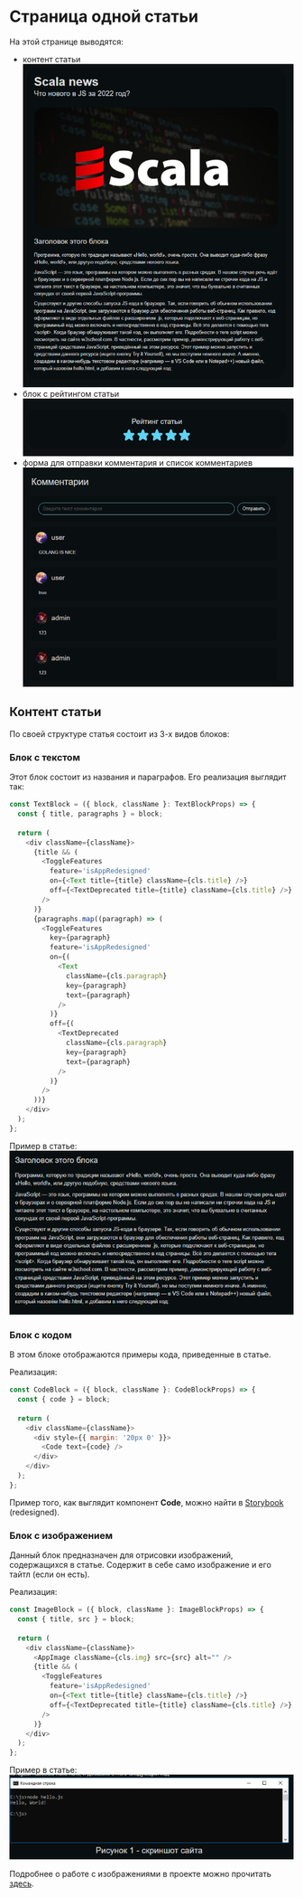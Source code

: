 # Страница одной статьи 

На этой странице выводятся:
* контент статьи
![Import article-content screenshot](../../public/article-content.png)
* блок с рейтингом статьи
![Import article-rating screenshot](../../public/article-rating.png)
* форма для отправки комментария и список комментариев
![Import article-comments screenshot](../../public/article-comments.png)

## Контент статьи

По своей структуре статья состоит из 3-х видов блоков: 
### Блок с текстом

Этот блок состоит из названия и параграфов. Его реализация выглядит так:

``` js
const TextBlock = ({ block, className }: TextBlockProps) => {
  const { title, paragraphs } = block;

  return (
    <div className={className}>
      {title && (
        <ToggleFeatures
          feature='isAppRedesigned'
          on={<Text title={title} className={cls.title} />}
          off={<TextDeprecated title={title} className={cls.title} />}
        />
      )}
      {paragraphs.map((paragraph) => (
        <ToggleFeatures
          key={paragraph}
          feature='isAppRedesigned'
          on={(
            <Text
              className={cls.paragraph}
              key={paragraph}
              text={paragraph}
            />
          )}
          off={(
            <TextDeprecated
              className={cls.paragraph}
              key={paragraph}
              text={paragraph}
            />
          )}
        />
      ))}
    </div>
  );
};
```

Пример в статье:
![Import text-example screenshot](../../public/text-example.png)

### Блок с кодом
В этом блоке отображаются примеры кода, приведенные в статье. 

Реализация:
``` js
const CodeBlock = ({ block, className }: CodeBlockProps) => {
  const { code } = block;

  return (
    <div className={className}>
      <div style={{ margin: '20px 0' }}>
        <Code text={code} />
      </div>
    </div>
  );
};
```
Пример того, как выглядит компонент **Code**, можно найти в [Storybook][storybook-link] (redesigned).

### Блок с изображением
Данный блок предназначен для отрисовки изображений, содержащихся в статье.
Содержит в себе само изображение и его тайтл (если он есть).

Реализация:
``` js
const ImageBlock = ({ block, className }: ImageBlockProps) => {
  const { title, src } = block;

  return (
    <div className={className}>
      <AppImage className={cls.img} src={src} alt="" />
      {title && (
        <ToggleFeatures
          feature='isAppRedesigned'
          on={<Text title={title} className={cls.title} />}
          off={<TextDeprecated title={title} className={cls.title} />}
        />
      )}
    </div>
  );
};
```
Пример в статье:
![Import image-example screenshot](../../public/image-example.png)

Подробнее о работе с изображениями в проекте можно прочитать [здесь](/common/images/).

[storybook-link]: https://fatredsquirrel.github.io/production-project/
